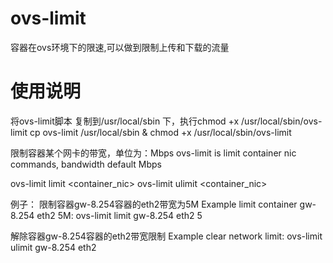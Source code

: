 # ovs-limit
容器在ovs环境下的限速,可以做到限制上传和下载的流量

# 使用说明
将ovs-limit脚本 复制到/usr/local/sbin 下，执行chmod +x /usr/local/sbin/ovs-limit
cp ovs-limit /usr/local/sbin & chmod +x /usr/local/sbin/ovs-limit

限制容器某个网卡的带宽，单位为：Mbps
ovs-limit is limit container nic commands, bandwidth default Mbps

ovs-limit  limit <container name> <container_nic> <bandwidth>
ovs-limit  ulimit <container name> <container_nic>

例子：
限制容器gw-8.254容器的eth2带宽为5M
Example limit container gw-8.254 eth2 5M:
  ovs-limit  limit gw-8.254 eth2 5
  
解除容器gw-8.254容器的eth2带宽限制
Example clear network limit:
  ovs-limit  ulimit  gw-8.254 eth2
  
  
